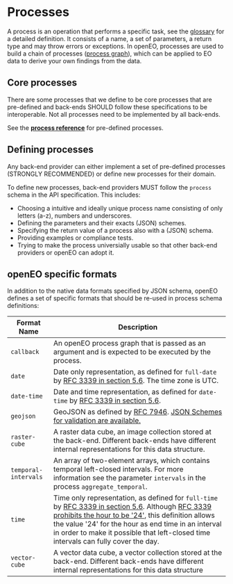 # Processes

A process is an operation that performs a specific task, see the [glossary](glossary.md) for a detailed definition. It consists of a name, a set of parameters, a return type and may throw errors or exceptions. In openEO, processes are used to build a chain of processes ([process graph](processgraphs.md)), which can be applied to EO data to derive your own findings from the data.

## Core processes

There are some processes that we define to be core processes that are pre-defined and back-ends SHOULD follow these specifications to be interoperable. Not all processes need to be implemented by all back-ends.

See the **[process reference](processreference.md)** for pre-defined processes.

## Defining processes

Any back-end provider can either implement a set of pre-defined processes (STRONGLY RECOMMENDED) or define new processes for their domain.

To define new processes, back-end providers MUST follow the `process` schema in the API specification. This includes:

* Choosing a intuitive and ideally unique process name consisting of only letters (a-z), numbers and underscores.
* Defining the parameters and their exacts (JSON) schemes.
* Specifying the return value of a process also with a (JSON) schema.
* Providing examples or compliance tests.
* Trying to make the process universially usable so that other back-end providers or openEO can adopt it.

## openEO specific formats

In addition to the native data formats specified by JSON schema, openEO defines a set of specific formats that should be re-used in process schema definitions:

| Format Name   | Description |
| ------------- | ----------- |
| `callback`    | An openEO process graph that is passed as an argument and is expected to be executed by the process. |
| `date`        | Date only representation, as defined for `full-date` by [RFC 3339 in section 5.6](https://tools.ietf.org/html/rfc3339#section-5.6). The time zone is UTC. |
| `date-time`   | Date and time representation, as defined for `date-time` by [RFC 3339 in section 5.6](https://tools.ietf.org/html/rfc3339#section-5.6). |
| `geojson`     | GeoJSON as defined by [RFC 7946](https://tools.ietf.org/html/rfc7946). [JSON Schemes for validation are available.](https://github.com/geojson/schema) |
| `raster-cube` | A raster data cube, an image collection stored at the back-end. Different back-ends have different internal representations for this data structure. |
| `temporal-intervals` | An array of two-element arrays, which contains temporal left-closed intervals. For more information see the parameter `intervals` in the process `aggregate_temporal`. |
| `time`        | Time only representation, as defined for `full-time` by [RFC 3339 in section 5.6](https://tools.ietf.org/html/rfc3339#section-5.6). Although [RFC 3339 prohibits the hour to be '24'](https://tools.ietf.org/html/rfc3339#section-5.7), this definition allows the value '24' for the hour as end time in an interval in order to make it possible that left-closed time intervals can fully cover the day. |
| `vector-cube` | A vector data cube, a vector collection stored at the back-end. Different back-ends have different internal representations for this data structure |